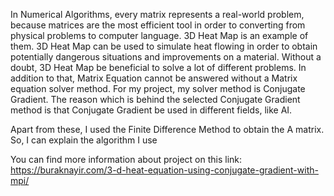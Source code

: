 

In Numerical Algorithms, every matrix represents a real-world problem, because matrices are the most efficient tool in order to converting from physical problems to computer language. 3D Heat Map is an example of them. 3D Heat Map can be used to simulate heat flowing in order to obtain potentially dangerous situations and improvements on a material. Without a doubt, 3D Heat Map be beneficial to solve a lot of different problems. In addition to that, Matrix Equation cannot be answered without a Matrix equation solver method. For my project, my solver method is Conjugate Gradient. The reason which is behind the selected Conjugate Gradient method is that Conjugate Gradient be used in different fields, like AI.

Apart from these, I used the Finite Difference Method to obtain the A matrix. So, I can explain the algorithm I use

You can find more information about project on this link: https://buraknayir.com/3-d-heat-equation-using-conjugate-gradient-with-mpi/



